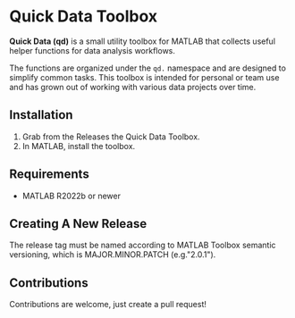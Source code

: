# Quick Data Toolbox

**Quick Data (qd)** is a small utility toolbox for MATLAB that collects useful helper functions for data analysis workflows.

The functions are organized under the `qd.` namespace and are designed to simplify common tasks. This toolbox is intended for personal or team use and has grown out of working with various data projects over time.

## Installation

1. Grab from the Releases the Quick Data Toolbox.
2. In MATLAB, install the toolbox.

## Requirements

- MATLAB R2022b or newer

## Creating A New Release

The release tag must be named according to MATLAB Toolbox semantic versioning, which is MAJOR.MINOR.PATCH (e.g."2.0.1").

## Contributions

Contributions are welcome, just create a pull request!
